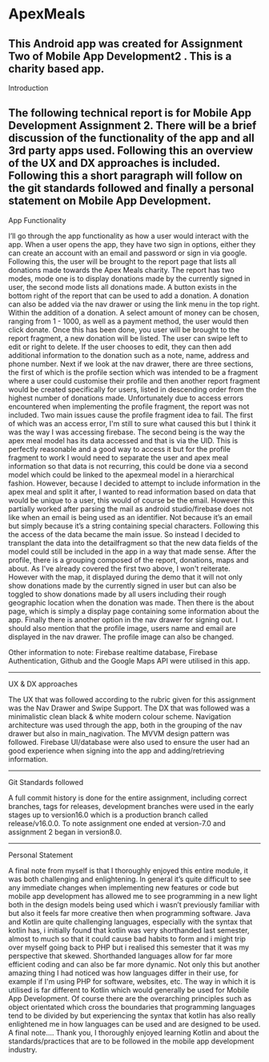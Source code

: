 # ApexMeals

This Android app was created for Assignment Two of Mobile App Development2 . This is a charity based app. 
---------------------------------------------------------------------------------------------------------------
Introduction

The following technical report is for Mobile App Development Assignment 2. There will be a brief
discussion of the functionality of the app and all 3rd party apps used. Following this an overview of
the UX and DX approaches is included. Following this a short paragraph will follow on the git
standards followed and finally a personal statement on Mobile App Development.
---------------------------------------------------------------------------------------------------------------
App Functionality

I’ll go through the app functionality as how a user would interact with the app. When a user opens the
app, they have two sign in options, either they can create an account with an email and password or
sign in via google. Following this, the user will be brought to the report page that lists all donations
made towards the Apex Meals charity. The report has two modes, mode one is to display donations
made by the currently signed in user, the second mode lists all donations made. A button exists in the
bottom right of the report that can be used to add a donation. A donation can also be added via the nav
drawer or using the link menu in the top right. Within the addition of a donation. A select amount of
money can be chosen, ranging from 1 - 1000, as well as a payment method, the user would then click
donate. Once this has been done, you user will be brought to the report fragment, a new donation will
be listed. The user can swipe left to edit or right to delete. If the user chooses to edit, they can then
add additional information to the donation such as a note, name, address and phone number.
Next if we look at the nav drawer, there are three sections, the first of which is the profile section
which was intended to be a fragment where a user could customise their profile and then another
report fragment would be created specifically for users, listed in descending order from the highest
number of donations made. Unfortunately due to access errors encountered when implementing the
profile fragment, the report was not included. Two main issues cause the profile fragment idea to fail.
The first of which was an access error, I'm still to sure what caused this but I think it was the way I
was accessing firebase. The second being is the way the apex meal model has its data accessed and
that is via the UID. This is perfectly reasonable and a good way to access it but for the profile
fragment to work I would need to separate the user and apex meal information so that data is not
recurring, this could be done via a second model which could be linked to the apexmeal model in a
hierarchical fashion. However, because I decided to attempt to include information in the apex meal
and split it after, I wanted to read information based on data that would be unique to a user, this would
of course be the email. However this partially worked after parsing the mail as android studio/firebase
does not like when an email is being used as an identifier. Not because it’s an email but simply
because it’s a string containing special characters. Following this the access of the data became the
main issue. So instead I decided to transplant the data into the detailfragment so that the new data
fields of the model could still be included in the app in a way that made sense.
After the profile, there is a grouping composed of the report, donations, maps and about. As I've
already covered the first two above, I won't reiterate. However with the map, it displayed during the
demo that it will not only show donations made by the currently signed in user but can also be toggled
to show donations made by all users including their rough geographic location when the donation was
made. Then there is the about page, which is simply a display page containing some information about
the app. Finally there is another option in the nav drawer for signing out. I should also mention that
the profile image, users name and email are displayed in the nav drawer. The profile image can also be
changed.

Other information to note: Firebase realtime database, Firebase Authentication, Github and the
Google Maps API were utilised in this app.

---------------------------------------------------------------------------------------------------------------
UX & DX approaches

The UX that was followed according to the rubric given for this assignment was the Nav Drawer and
Swipe Support.
The DX that was followed was a minimalistic clean black & white modern colour scheme. Navigation
architecture was used through the app, both in the grouping of the nav drawer but also in
main_nagivation. The MVVM design pattern was followed. Firebase UI/database were also used to
ensure the user had an good experience when signing into the app and adding/retrieving information.

---------------------------------------------------------------------------------------------------------------
Git Standards followed

A full commit history is done for the entire assignment, including correct branches, tags for releases,
development branches were used in the early stages up to version16.0 which is a production branch
called release/v16.0.0.
To note assignment one ended at version-7.0 and assignment 2 began in version8.0.

---------------------------------------------------------------------------------------------------------------
Personal Statement

A final note from myself is that I thoroughly enjoyed this entire module, it was both challenging and
enlightening. In general it’s quite difficult to see any immediate changes when implementing new
features or code but mobile app development has allowed me to see programming in a new light both
in the design models being used which i wasn’t previously familiar with but also it feels far more
creative then when programming software. Java and Kotlin are quite challenging languages,
especially with the syntax that kotlin has, i initially found that kotlin was very shorthanded last
semester, almost to much so that it could cause bad habits to form and i might trip over myself going
back to PHP but i realised this semester that it was my perspective that skewed. Shorthanded
languages allow for far more efficient coding and can also be far more dynamic. Not only this but
another amazing thing I had noticed was how languages differ in their use, for example if I'm using
PHP for software, websites, etc. The way in which it is utilised is far different to Kotlin which would
generally be used for Mobile App Development. Of course there are the overarching principles such
as object orientated which cross the boundaries that programming languages tend to be divided by but
experiencing the syntax that kotlin has also really enlightened me in how languages can be used and
are designed to be used. A final note…. Thank you, I thoroughly enjoyed learning Kotlin and about
the standards/practices that are to be followed in the mobile app development industry.